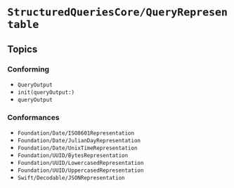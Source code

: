 # ``StructuredQueriesCore/QueryRepresentable``

## Topics

### Conforming

- ``QueryOutput``
- ``init(queryOutput:)``
- ``queryOutput``

### Conformances

- ``Foundation/Date/ISO8601Representation``
- ``Foundation/Date/JulianDayRepresentation``
- ``Foundation/Date/UnixTimeRepresentation``
- ``Foundation/UUID/BytesRepresentation``
- ``Foundation/UUID/LowercasedRepresentation``
- ``Foundation/UUID/UppercasedRepresentation``
- ``Swift/Decodable/JSONRepresentation``
